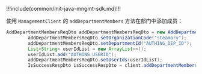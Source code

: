 !!!include(common/init-java-mngmt-sdk.md)!!!

使用 `ManagementClient` 的 `addDepartmentMembers` 方法在部门中添加成员：

```java
AddDepartmentMembersReqDto addDepartmentMembersReqDto = new AddDepartmentMembersReqDto();
        addDepartmentMembersReqDto.setOrganizationCode("steamory");
        addDepartmentMembersReqDto.setDepartmentId("AUTHING_DEP_ID");
        List<String> userIdList = new ArrayList<>();
        userIdList.add("AUTHING_USERID");
        addDepartmentMembersReqDto.setUserIds(userIdList);
        IsSuccessRespDto isSuccessRespDto = client.addDepartmentMembers(addDepartmentMembersReqDto);
```

